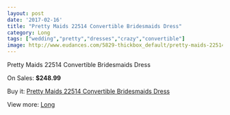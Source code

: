 ```yaml
---
layout: post
date: '2017-02-16'
title: "Pretty Maids 22514 Convertible Bridesmaids Dress"
category: Long
tags: ["wedding","pretty","dresses","crazy","convertible"]
image: http://www.eudances.com/5829-thickbox_default/pretty-maids-22514-convertible-bridesmaids-dress.jpg
---
```

Pretty Maids 22514 Convertible Bridesmaids Dress

On Sales: **$248.99**
<a href="https://www.eudances.com/en/long/2048-pretty-maids-22514-convertible-bridesmaids-dress.html"><amp-img layout="responsive" width="600" height="600" src="//www.eudances.com/5829-thickbox_default/pretty-maids-22514-convertible-bridesmaids-dress.jpg" alt="Pretty Maids 22514 Convertible Bridesmaids Dress 0" /></a>
<a href="https://www.eudances.com/en/long/2048-pretty-maids-22514-convertible-bridesmaids-dress.html"><amp-img layout="responsive" width="600" height="600" src="//www.eudances.com/5831-thickbox_default/pretty-maids-22514-convertible-bridesmaids-dress.jpg" alt="Pretty Maids 22514 Convertible Bridesmaids Dress 1" /></a>
<a href="https://www.eudances.com/en/long/2048-pretty-maids-22514-convertible-bridesmaids-dress.html"><amp-img layout="responsive" width="600" height="600" src="//www.eudances.com/5830-thickbox_default/pretty-maids-22514-convertible-bridesmaids-dress.jpg" alt="Pretty Maids 22514 Convertible Bridesmaids Dress 2" /></a>

Buy it: [Pretty Maids 22514 Convertible Bridesmaids Dress](https://www.eudances.com/en/long/2048-pretty-maids-22514-convertible-bridesmaids-dress.html "Pretty Maids 22514 Convertible Bridesmaids Dress")

View more: [Long](https://www.eudances.com/en/21-long "Long")